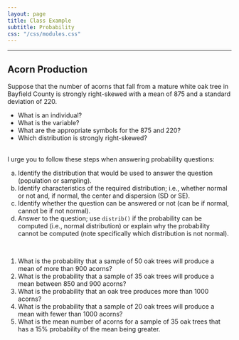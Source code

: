 ```yaml
---
layout: page
title: Class Example
subtitle: Probability
css: "/css/modules.css"
---
```


----

## Acorn Production
Suppose that the number of acorns that fall from a mature white oak tree in Bayfield County is strongly right-skewed with a mean of 875 and a standard deviation of 220.

* What is an individual?
* What is the variable?
* What are the appropriate symbols for the 875 and 220?
* Which distribution is strongly right-skewed?

<br>

<div class="alert alert-success">
I urge you to follow these steps when answering probability questions:
<ol type="a">
  <li>Identify the distribution that would be used to answer the question (population or sampling).</li>
  <li>Identify characteristics of the required distribution; i.e., whether normal or not and, if normal, the center and dispersion (SD or SE).</li>
  <li>Identify whether the question can be answered or not (can be if normal, cannot be if not normal).</li>
  <li>Answer to the question; use <code>distrib()</code> if the probability can be computed (i.e., normal distribution) or explain why the probability cannot be computed (note specifically which distribution is not normal).</li>
</ol>
</div>

<br>

1. What is the probability that a sample of 50 oak trees will produce a mean of more than 900 acorns?
1. What is the probability that a sample of 35 oak trees will produce a mean between 850 and 900 acorns?
1. What is the probability that an oak tree produces more than 1000 acorns?
1. What is the probability that a sample of 20 oak trees will produce a mean with fewer than 1000 acorns?
1. What is the mean number of acorns for a sample of 35 oak trees that has a 15% probability of the mean being greater.
